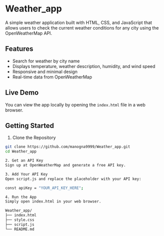 # Weather_app

A simple weather application built with HTML, CSS, and JavaScript that allows users to check the current weather conditions for any city using the OpenWeatherMap API.

## Features

- Search for weather by city name
- Displays temperature, weather description, humidity, and wind speed
- Responsive and minimal design
- Real-time data from OpenWeatherMap

## Live Demo

You can view the app locally by opening the `index.html` file in a web browser.

## Getting Started

1. Clone the Repository

```bash
git clone https://github.com/manogna9999/Weather_app.git
cd Weather_app

2. Get an API Key
Sign up at OpenWeatherMap and generate a free API key.

3. Add Your API Key
Open script.js and replace the placeholder with your API key:

const apiKey = "YOUR_API_KEY_HERE";

4. Run the App
Simply open index.html in your web browser.

Weather_app/
├── index.html
├── style.css
├── script.js
└── README.md
